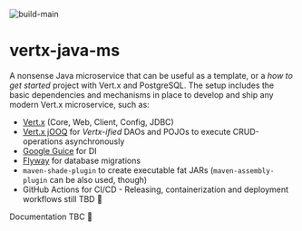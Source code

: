 ![build-main](https://github.com/rsaestrela/vertx-java-ms/workflows/build-main/badge.svg)

# vertx-java-ms

A nonsense Java microservice that can be useful as a template, or a _how to get started_ project with Vert.x and PostgreSQL. The setup
includes the basic dependencies and mechanisms in place to develop and ship any modern Vert.x microservice, such as: 
 
* [Vert.x](https://github.com/eclipse-vertx/vert.x) (Core, Web, Client, Config, JDBC)
* [Vert.x jOOQ](https://github.com/jklingsporn/vertx-jooq) for _Vertx-ified_ DAOs and POJOs to execute CRUD-operations asynchronously
* [Google Guice](https://github.com/google/guice) for DI
* [Flyway](https://github.com/flyway/flyway) for database migrations
* `maven-shade-plugin` to create executable fat JARs (`maven-assembly-plugin` can be also used, though)
* GitHub Actions for CI/CD - Releasing, containerization and deployment workflows still TBD 🚧

Documentation TBC 🚀